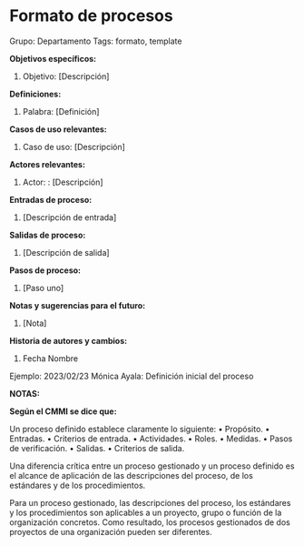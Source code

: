 # Formato de procesos

Grupo: Departamento
Tags: formato, template

********************************************Objetivos específicos:********************************************

1. Objetivo: [Descripción]

**************************Definiciones:**************************

1. Palabra: [Definición]

******************Casos de uso relevantes:******************

1. Caso de uso: [Descripción]

**************************************Actores relevantes:**************************************

1. Actor: : [Descripción]

****************************************Entradas de proceso:****************************************

1. [Descripción de entrada]

**************************************Salidas de proceso:**************************************

1. [Descripción de salida]

**********************************Pasos de proceso:**********************************

1. [Paso uno]

********************************************Notas y sugerencias para el futuro:********************************************

1. [Nota]

********Historia de autores y cambios:********

1. Fecha Nombre

Ejemplo: 2023/02/23 Mónica Ayala: Definición inicial del proceso

**NOTAS:**

**Según el CMMI se dice que:**

Un proceso definido establece claramente lo siguiente:
•	 Propósito.
•	 Entradas.
•	 Criterios de entrada.
•	 Actividades.
•	 Roles.
•	 Medidas.
•	 Pasos de verificación.
•	 Salidas.
•	 Criterios de salida.

Una diferencia crítica entre un proceso gestionado y un proceso definido es el alcance de aplicación de las descripciones del proceso, de los estándares y de los procedimientos.

Para un proceso gestionado, las descripciones del proceso, los estándares y los procedimientos son aplicables a un proyecto, grupo o función de la organización concretos. Como resultado, los procesos gestionados de dos proyectos de una organización pueden ser diferentes.